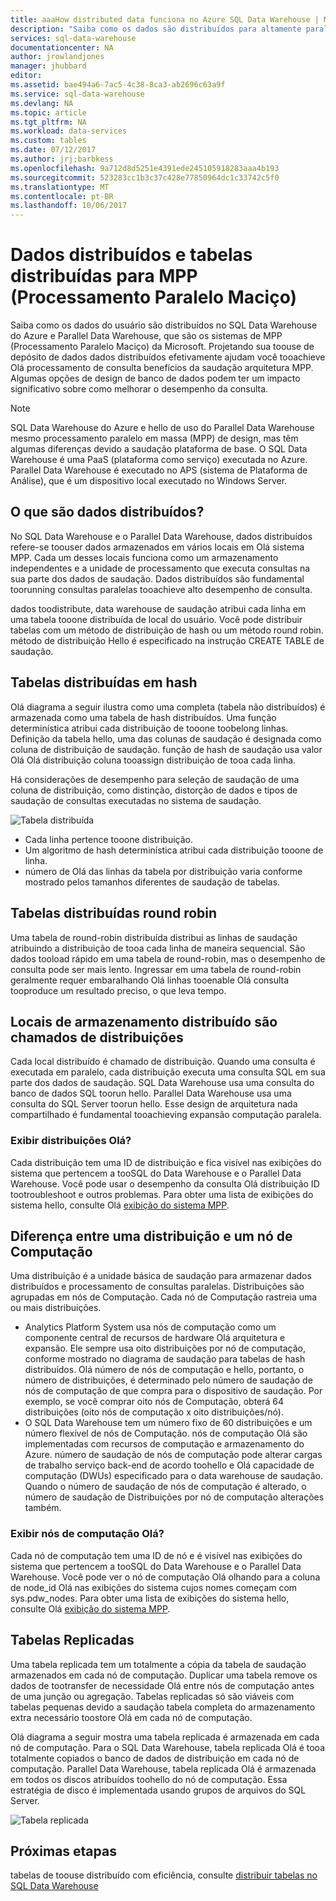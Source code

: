 ```yaml
---
title: aaaHow distributed data funciona no Azure SQL Data Warehouse | Microsoft Docs
description: "Saiba como os dados são distribuídos para altamente paralela de processamento (MPP) e hello opções de distribuição das tabelas no Azure SQL Data Warehouse e o Parallel Data Warehouse."
services: sql-data-warehouse
documentationcenter: NA
author: jrowlandjones
manager: jhubbard
editor: 
ms.assetid: bae494a6-7ac5-4c38-8ca3-ab2696c63a9f
ms.service: sql-data-warehouse
ms.devlang: NA
ms.topic: article
ms.tgt_pltfrm: NA
ms.workload: data-services
ms.custom: tables
ms.date: 07/12/2017
ms.author: jrj;barbkess
ms.openlocfilehash: 9a712d8d5251e4391ede245105918283aaa4b193
ms.sourcegitcommit: 523283cc1b3c37c428e77850964dc1c33742c5f0
ms.translationtype: MT
ms.contentlocale: pt-BR
ms.lasthandoff: 10/06/2017
---
```

# <a name="distributed-data-and-distributed-tables-for-massively-parallel-processing-mpp"></a>Dados distribuídos e tabelas distribuídas para MPP (Processamento Paralelo Maciço)
Saiba como os dados do usuário são distribuídos no SQL Data Warehouse do Azure e Parallel Data Warehouse, que são os sistemas de MPP (Processamento Paralelo Maciço) da Microsoft. Projetando sua toouse de depósito de dados dados distribuídos efetivamente ajudam você tooachieve Olá processamento de consulta benefícios da saudação arquitetura MPP. Algumas opções de design de banco de dados podem ter um impacto significativo sobre como melhorar o desempenho da consulta.  

> [!NOTE]
> SQL Data Warehouse do Azure e hello de uso do Parallel Data Warehouse mesmo processamento paralelo em massa (MPP) de design, mas têm algumas diferenças devido a saudação plataforma de base. O SQL Data Warehouse é uma PaaS (plataforma como serviço) executada no Azure. Parallel Data Warehouse é executado no APS (sistema de Plataforma de Análise), que é um dispositivo local executado no Windows Server.
> 
> 

## <a name="what-is-distributed-data"></a>O que são dados distribuídos?
No SQL Data Warehouse e o Parallel Data Warehouse, dados distribuídos refere-se toouser dados armazenados em vários locais em Olá sistema MPP. Cada um desses locais funciona como um armazenamento independentes e a unidade de processamento que executa consultas na sua parte dos dados de saudação. Dados distribuídos são fundamental toorunning consultas paralelas tooachieve alto desempenho de consulta.

dados toodistribute, data warehouse de saudação atribui cada linha em uma tabela tooone distribuída de local do usuário.  Você pode distribuir tabelas com um método de distribuição de hash ou um método round robin. método de distribuição Hello é especificado na instrução CREATE TABLE de saudação. 

## <a name="hash-distributed-tables"></a>Tabelas distribuídas em hash
Olá diagrama a seguir ilustra como uma completa (tabela não distribuídos) é armazenada como uma tabela de hash distribuídos. Uma função determinística atribui cada distribuição de tooone toobelong linhas. Definição da tabela hello, uma das colunas de saudação é designada como coluna de distribuição de saudação. função de hash de saudação usa valor Olá Olá distribuição coluna tooassign distribuição de tooa cada linha.

Há considerações de desempenho para seleção de saudação de uma coluna de distribuição, como distinção, distorção de dados e tipos de saudação de consultas executadas no sistema de saudação.

![Tabela distribuída](media/sql-data-warehouse-distributed-data/hash-distributed-table.png "Tabela distribuída")  

* Cada linha pertence tooone distribuição.  
* Um algoritmo de hash determinística atribui cada distribuição tooone de linha.  
* número de Olá das linhas da tabela por distribuição varia conforme mostrado pelos tamanhos diferentes de saudação de tabelas.

## <a name="round-robin-distributed-tables"></a>Tabelas distribuídas round robin
Uma tabela de round-robin distribuída distribui as linhas de saudação atribuindo a distribuição de tooa cada linha de maneira sequencial. São dados tooload rápido em uma tabela de round-robin, mas o desempenho de consulta pode ser mais lento.  Ingressar em uma tabela de round-robin geralmente requer embaralhando Olá linhas tooenable Olá consulta tooproduce um resultado preciso, o que leva tempo.

## <a name="distributed-storage-locations-are-called-distributions"></a>Locais de armazenamento distribuído são chamados de distribuições
Cada local distribuído é chamado de distribuição. Quando uma consulta é executada em paralelo, cada distribuição executa uma consulta SQL em sua parte dos dados de saudação. SQL Data Warehouse usa uma consulta do banco de dados SQL toorun hello. Parallel Data Warehouse usa uma consulta do SQL Server toorun hello. Esse design de arquitetura nada compartilhado é fundamental tooachieving expansão computação paralela.

### <a name="can-i-view-hello-distributions"></a>Exibir distribuições Olá?
Cada distribuição tem uma ID de distribuição e fica visível nas exibições do sistema que pertencem a tooSQL do Data Warehouse e o Parallel Data Warehouse. Você pode usar o desempenho da consulta Olá distribuição ID tootroubleshoot e outros problemas. Para obter uma lista de exibições do sistema hello, consulte Olá [exibição do sistema MPP](sql-data-warehouse-reference-tsql-statements.md).

## <a name="difference-between-a-distribution-and-a-compute-node"></a>Diferença entre uma distribuição e um nó de Computação
Uma distribuição é a unidade básica de saudação para armazenar dados distribuídos e processamento de consultas paralelas. Distribuições são agrupadas em nós de Computação. Cada nó de Computação rastreia uma ou mais distribuições.  

* Analytics Platform System usa nós de computação como um componente central de recursos de hardware Olá arquitetura e expansão. Ele sempre usa oito distribuições por nó de computação, conforme mostrado no diagrama de saudação para tabelas de hash distribuídos. Olá número de nós de computação e hello, portanto, o número de distribuições, é determinado pelo número de saudação de nós de computação de que compra para o dispositivo de saudação. Por exemplo, se você comprar oito nós de Computação, obterá 64 distribuições (oito nós de computação x oito distribuições/nó). 
* O SQL Data Warehouse tem um número fixo de 60 distribuições e um número flexível de nós de Computação. nós de computação Olá são implementadas com recursos de computação e armazenamento do Azure. número de saudação de nós de computação pode alterar cargas de trabalho serviço back-end de acordo toohello e Olá capacidade de computação (DWUs) especificado para o data warehouse de saudação. Quando o número de saudação de nós de computação é alterado, o número de saudação de Distribuições por nó de computação alterações também. 

### <a name="can-i-view-hello-compute-nodes"></a>Exibir nós de computação Olá?
Cada nó de computação tem uma ID de nó e é visível nas exibições do sistema que pertencem a tooSQL do Data Warehouse e o Parallel Data Warehouse.  Você pode ver o nó de computação Olá olhando para a coluna de node_id Olá nas exibições do sistema cujos nomes começam com sys.pdw_nodes. Para obter uma lista de exibições do sistema hello, consulte Olá [exibição do sistema MPP](sql-data-warehouse-reference-tsql-statements.md).

## <a name="Replicated"></a>Tabelas Replicadas
Uma tabela replicada tem um totalmente a cópia da tabela de saudação armazenados em cada nó de computação. Duplicar uma tabela remove os dados de tootransfer de necessidade Olá entre nós de computação antes de uma junção ou agregação. Tabelas replicadas só são viáveis com tabelas pequenas devido a saudação tabela completa do armazenamento extra necessário toostore Olá em cada nó de computação.  

Olá diagrama a seguir mostra uma tabela replicada é armazenada em cada nó de computação. Para o SQL Data Warehouse, tabela replicada Olá é tooa totalmente copiados o banco de dados de distribuição em cada nó de computação. Parallel Data Warehouse, tabela replicada Olá é armazenada em todos os discos atribuídos toohello do nó de computação.  Essa estratégia de disco é implementada usando grupos de arquivos do SQL Server.  

![Tabela replicada](media/sql-data-warehouse-distributed-data/replicated-table.png "Tabela replicada") 

## <a name="next-steps"></a>Próximas etapas
tabelas de toouse distribuído com eficiência, consulte [distribuir tabelas no SQL Data Warehouse](sql-data-warehouse-tables-distribute.md)  

